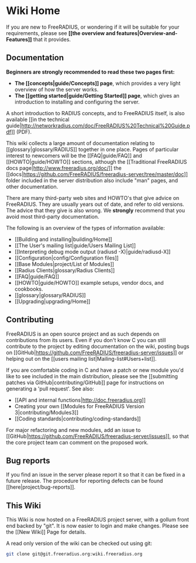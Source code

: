 # Wiki Home

If you are new to FreeRADIUS, or wondering if it will be suitable for your requirements, please see **[[the overview and features|Overview-and-Features]]** that it provides.

## Documentation

**Beginners are strongly recommended to read these two pages first:**

* **The [[concepts|guide/Concepts]] page**, which provides a very light overview of how the server works.
* **The [[getting started|guide/Getting Started]] page**, which gives an introduction to installing and configuring the server.

A short introduction to RADIUS concepts, and to FreeRADIUS itself, is also available [[in the technical guide|http://networkradius.com/doc/FreeRADIUS%20Technical%20Guide.pdf]] (PDF).

This wiki collects a large amount of documentation relating to [[glossary|glossary/RADIUS]] together in one place. Pages of particular interest to newcomers will be the [[FAQ|guide/FAQ]] and [[HOWTO|guide/HOWTO]] sections, although the [[Traditional FreeRADIUS docs page|http://www.freeradius.org/doc/]] the [[docs|https://github.com/FreeRADIUS/freeradius-server/tree/master/doc]] folder included in the server distribution also include "man" pages, and other documentation.

There are many third-party web sites and HOWTO's that give advice on FreeRADIUS.  They are usually years out of date, and refer to old versions. The advice that they give is also wrong.  We **strongly** recommend that you avoid most third-party documentation.

The following is an overview of the types of information available:

* [[Building and installing|building/Home]]
* [[The User's mailing list|guide/Users Mailing List]]
* [[Interpreting debug mode output (radiusd -X)|guide/radiusd-X]] 
* [[Configuration|config/Configuration files]]
* [[Base Modules|project/List of Modules]]
* [[Radius Clients|glossary/Radius Clients]]
* [[FAQ|guide/FAQ]]
* [[HOWTO|guide/HOWTO]] example setups, vendor docs, and cookbooks.
* [[glossary|glossary/RADIUS]]
* [[Upgrading|upgrading/Home]]

## Contributing
FreeRADIUS is an open source project and as such depends on contributions from its users. Even if you don't know C you can still contribute to the project by editing documentation on the wiki, posting bugs on [[GitHub|https://github.com/FreeRADIUS/freeradius-server/issues]] or helping out on the [[users mailing list|Mailing-list#Users+list]].

If you are comfortable coding in C and have a patch or new module you'd like to see included in the main distribution, please see the [[submitting patches via GitHub|contributing/GitHub]] page for instructions on generating a 'pull request'. See also:

* [[API and internal functions|http://doc.freeradius.org]]
* Creating your own [[Modules for FreeRADIUS Version 3|contributing/Modules3]]
* [[Coding standards|contributing/coding-standards]]

For major refactoring and new modules, add an issue to [[GitHub|https://github.com/FreeRADIUS/freeradius-server/issues]], so that the core project team can comment on the proposed work.

## Bug reports
If you find an issue in the server please report it so that it can be fixed in a future release. The procedure for reporting defects can be found [[here|project/bug-reports]].

## This Wiki
This Wiki is now hosted on a FreeRADIUS project server, with a gollum front end backed by "git".  It is now easier to login and make changes.  Please see the [[New Wiki]] Page for details.

A read only version of the wiki can be checked out using git:

```bash
git clone git@git.freeradius.org:wiki.freeradius.org
```
